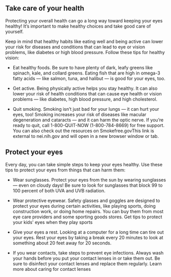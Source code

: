 
## Take care of your health

Protecting your overall health can go a long way toward keeping your eyes healthy! It’s important to make healthy choices and take good care of yourself.

Keep in mind that healthy habits like eating well and being active can lower your risk for diseases and conditions that can lead to eye or vision problems, like diabetes or high blood pressure. Follow these tips for healthy vision:

* Eat healthy foods. Be sure to have plenty of dark, leafy greens like spinach, kale, and collard greens. Eating fish that are high in omega-3 fatty acids — like salmon, tuna, and halibut — is good for your eyes, too.

* Get active. Being physically active helps you stay healthy. It can also lower your risk of health conditions that can cause eye health or vision problems — like diabetes, high blood pressure, and high cholesterol.

* Quit smoking. Smoking isn’t just bad for your lungs — it can hurt your eyes, too! Smoking increases your risk of diseases like macular degeneration and cataracts — and it can harm the optic nerve. If you’re ready to quit, call 1-800-QUIT-NOW (1-800-784-8669) for free support. You can also check out the resources on Smokefree.govThis link is external to nei.nih.gov and will open in a new browser window or tab.
## Protect your eyes

Every day, you can take simple steps to keep your eyes healthy. Use these tips to protect your eyes from things that can harm them:

* Wear sunglasses. Protect your eyes from the sun by wearing sunglasses — even on cloudy days! Be sure to look for sunglasses that block 99 to 100 percent of both UVA and UVB radiation.

* Wear protective eyewear. Safety glasses and goggles are designed to protect your eyes during certain activities, like playing sports, doing construction work, or doing home repairs. You can buy them from most eye care providers and some sporting goods stores. Get tips to protect your kids' eyes when they play sports

* Give your eyes a rest. Looking at a computer for a long time can tire out your eyes. Rest your eyes by taking a break every 20 minutes to look at something about 20 feet away for 20 seconds.

* If you wear contacts, take steps to prevent eye infections. Always wash your hands before you put your contact lenses in or take them out. Be sure to disinfect your contact lenses and replace them regularly. Learn more about caring for contact lenses
